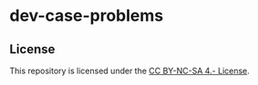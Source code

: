 # dev-case-problems

## License
This repository is licensed under the [CC BY-NC-SA 4.- License](https://creativecommons.org/licenses/by-nc-sa/4.0/).

